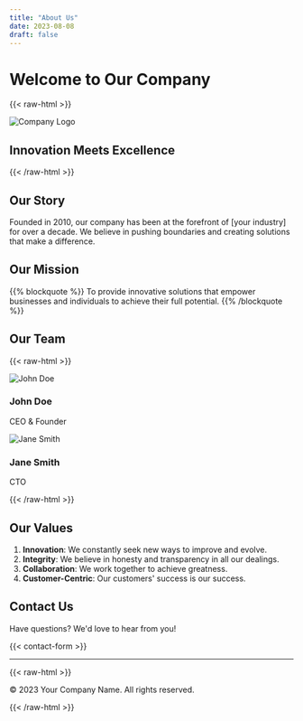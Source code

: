 ```yaml
---
title: "About Us"
date: 2023-08-08
draft: false
---
```


# Welcome to Our Company

{{< raw-html >}}
<div class="about-us-header">
  <img src="/images/company-logo.png" alt="Company Logo" class="logo">
  <h2>Innovation Meets Excellence</h2>
</div>
{{< /raw-html >}}

## Our Story

Founded in 2010, our company has been at the forefront of [your industry] for over a decade. We believe in pushing boundaries and creating solutions that make a difference.

## Our Mission

{{% blockquote %}}
To provide innovative solutions that empower businesses and individuals to achieve their full potential.
{{% /blockquote %}}

## Our Team

{{< raw-html >}}
<div class="team-grid">
  <div class="team-member">
    <img src="/images/john-doe.jpg" alt="John Doe">
    <h3>John Doe</h3>
    <p>CEO & Founder</p>
  </div>
  <div class="team-member">
    <img src="/images/jane-smith.jpg" alt="Jane Smith">
    <h3>Jane Smith</h3>
    <p>CTO</p>
  </div>
  <!-- Add more team members as needed -->
</div>
{{< /raw-html >}}

## Our Values

1. **Innovation**: We constantly seek new ways to improve and evolve.
2. **Integrity**: We believe in honesty and transparency in all our dealings.
3. **Collaboration**: We work together to achieve greatness.
4. **Customer-Centric**: Our customers' success is our success.

## Contact Us

Have questions? We'd love to hear from you!

{{< contact-form >}}

---

{{< raw-html >}}
<footer class="about-us-footer">
  <p>&copy; 2023 Your Company Name. All rights reserved.</p>
</footer>
{{< /raw-html >}}